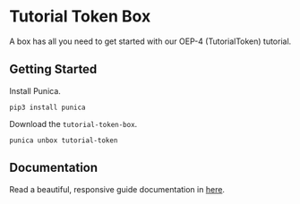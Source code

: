 # Tutorial Token Box

A box has all you need to get started with our OEP-4 (TutorialToken) tutorial.

## Getting Started

Install Punica.

```shell
pip3 install punica
```

Download the `tutorial-token-box`.

```shell
punica unbox tutorial-token
```

## Documentation

Read a beautiful, responsive guide documentation in [here](https://punica-box.gitbook.io/docs/tutorial-token).
